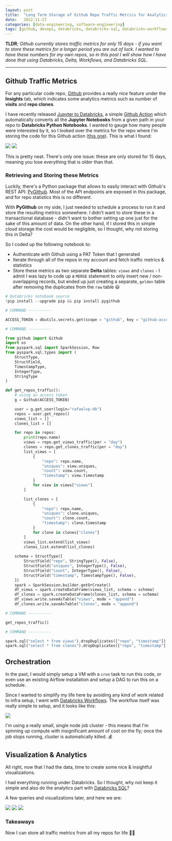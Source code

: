 ```yaml
---
layout:	post
title:	"Long Term Storage of Github Repo Traffic Metrics for Analytics with Databricks"
date:	2022-11-27
categories: [data-engineering, software-engineering]
tags: [github, devops, databricks, databricks-sql, databricks-workflows]
---
```


**TLDR**; *Github currently stores traffic metrics for only 15 days - if you want to store these metrics for a longer period you are out of luck. I wanted to have these numbers for my own repos, so in this post I will show how I have done that using Databricks, Delta, Workflows, and Databricks SQL.*

<hr/>

## Github Traffic Metrics

For any particular code repo, [Github](https://www.github.com) provides a really nice feature under the **Insights** tab, which indicates some analytics metrics such as number of **visits** and **repo clones**.

I have recently released [Jupyter to Databricks](https://github.com/marketplace/actions/convert-jupyter-notebooks-to-databricks-notebooks), a simple [Github Action](https://github.com/marketplace?category=&query=&type=actions&verification=) which automatically converts all the **Jupyter Notebooks** from a given path in your repo to **Databricks Python Notebooks**. I wanted to gauge how many people were interested by it, so I looked over the metrics for the repo where I'm storing the code for this Github action ([this one](https://github.com/rafaelvp-db/jupyter-to-databricks)). This is what I found:

![](/img/github_repo_historical_views.png)
![](/img/github_repo_historical_clones.png)

This is pretty neat. There's only one issue: these are only stored for 15 days, meaning you lose everything that is older than that.

### Retrieving and Storing these Metrics

Luckily, there's a Python package that allows to easily interact with Github's REST API: [PyGithub](https://github.com/PyGithub/PyGithub). Most of the API endpoints are exposed in this package, and for repo statistics this is no different.

With **PyGithub** on my side, I just needed to schedule a process to run it and store the resulting metrics somewhere. I didn't want to store these in a transactional database - didn't want to bother setting up one just for the sake of this amount of data. On the other hand, if I stored this in simple cloud storage the cost would be negligible, so I thought, why not storing this in Delta?

So I coded up the following notebook to:

* Authenticate with Github using a PAT Token that I generated
* Iterate through all of the repos in my account and fetch traffic metrics & statistics
* Store these metrics as two separate **Delta** tables: `views` and `clones` - I admit I was lazy to code up a `MERGE` statement to only insert new / non-overlapping records, but ended up just creating a separate, `golden` table after removing the duplicates from the `raw` table 😃

```python
# Databricks notebook source
!pip install --upgrade pip && pip install pygithub

# COMMAND ----------

ACCESS_TOKEN = dbutils.secrets.get(scope = "github", key = "github-access-token")

# COMMAND ----------

from github import Github
import os
from pyspark.sql import SparkSession, Row
from pyspark.sql.types import (
    StructType,
    StructField,
    TimestampType,
    IntegerType,
    StringType
)

def get_repos_traffic():
    # using an access token
    g = Github(ACCESS_TOKEN)

    user = g.get_user(login="rafaelvp-db")
    repos = user.get_repos()
    views_list = []
    clones_list = []

    for repo in repos:
        print(repo.name)
        views = repo.get_views_traffic(per = "day")
        clones = repo.get_clones_traffic(per = "day")
        list_views = [
            {
                "repo": repo.name,
                "uniques": view.uniques,
                "count": view.count,
                "timestamp": view.timestamp
            }
            for view in views["views"]
        ]

        list_clones = [
            {
                "repo": repo.name,
                "uniques": clone.uniques,
                "count": clone.count,
                "timestamp": clone.timestamp
            }
            for clone in clones["clones"]
        ]
        views_list.extend(list_views)
        clones_list.extend(list_clones)
    
    schema = StructType([
        StructField("repo", StringType(), False),
        StructField("uniques", IntegerType(), False),
        StructField("count", IntegerType(), False),
        StructField("timestamp", TimestampType(), False),
    ])
    spark = SparkSession.builder.getOrCreate()
    df_views = spark.createDataFrame(views_list, schema = schema)
    df_clones = spark.createDataFrame(clones_list, schema = schema)
    df_views.write.saveAsTable("views", mode = "append")
    df_clones.write.saveAsTable("clones", mode = "append")

# COMMAND ----------

get_repos_traffic()

# COMMAND ----------

spark.sql("select * from views").dropDuplicates(["repo", "timestamp"]).write.saveAsTable("views_golden", mode = "overwrite")
spark.sql("select * from clones").dropDuplicates(["repo", "timestamp"]).write.saveAsTable("clones_golden", mode = "overwrite")
```

## Orchestration

In the past, I would simply setup a VM with a `cron` task to run this code, or even use an existing Airflow installation and setup a DAG to run this on a schedule.

Since I wanted to simplify my life here by avoiding any kind of work related to infra setup, I went with [Databricks Workflows](https://www.databricks.com/blog/2022/05/10/introducing-databricks-workflows.html). The workflow itself was really simple to setup, and it looks like this:

![](/img/databricks_workflows_github.png)

I'm using a really small, single node job cluster - this means that I'm spinning up compute with insignificant amount of cost on the fly; once the job stops running, cluster is automatically killed. 💰

## Visualization & Analytics

All right, now that I had the data, time to create some nice & insightful visualizations.

I had everything running under Databricks. So I thought, why not keep it simple and also do the analytics part with [Databricks SQL](https://www.databricks.com/product/databricks-sql)?

A few queries and visualizations later, and here we are:

![](/img/repo_numbers_dbsql.png)
![](/img/repo_views_dbsql.png)
![](/img/repo_clones_dbsql.png)

### Takeaways

Now I can store all traffic metrics from all my repos for life 🙌🏻